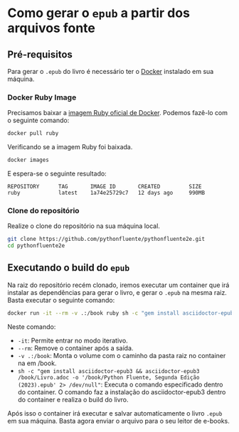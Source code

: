 # Como gerar o `epub` a partir dos arquivos fonte

## Pré-requisitos

Para gerar o `.epub` do livro é necessário ter o [Docker](https://docker.com) instalado em sua máquina.

### Docker Ruby Image

Precisamos baixar a [imagem Ruby oficial de Docker](https://hub.docker.com/_/ruby). Podemos fazê-lo com o seguinte comando:

```bash
docker pull ruby
```

Verificando se a imagem Ruby foi baixada.

``` bash
docker images
```

E espera-se o seguinte resultado:

```
REPOSITORY      TAG       IMAGE ID       CREATED         SIZE
ruby            latest    1a74e25729c7   12 days ago     990MB
```

### Clone do repositório

Realize o clone do repositório na sua máquina local.

```bash
git clone https://github.com/pythonfluente/pythonfluente2e.git
cd pythonfluente2e
```

## Executando o build do `epub`

Na raiz do repositório recém clonado, iremos executar um container que irá instalar as dependências para gerar o livro, e gerar o `.epub` na mesma raiz. Basta executar o seguinte comando:

```bash
docker run -it --rm -v .:/book ruby sh -c "gem install asciidoctor-epub3 && asciidoctor-epub3 /book/Livro.adoc -o '/book/Python Fluente, Segunda Edição (2023).epub' 2> /dev/null"
```

Neste comando:

- `-it`: Permite entrar no modo iterativo.
- `--rm`: Remove o container após a saída.
- `-v .:/book`: Monta o volume com o caminho da pasta raiz no container na em /book.
- `sh -c "gem install asciidoctor-epub3 && asciidoctor-epub3 /book/Livro.adoc -o '/book/Python Fluente, Segunda Edição (2023).epub' 2> /dev/null"`: Executa o comando especificado dentro do container. O comando faz a instalação do asciidoctor-epub3 dentro do container e realiza o build do livro.

Após isso o container irá executar e salvar automaticamente o livro `.epub` em sua máquina. Basta agora enviar o arquivo para o seu leitor de e-books.
